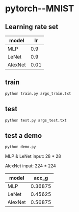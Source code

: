 # pytorch--MNIST

## Learning rate set
|model| lr|
|--|--|
|MLP|0.9|
|LeNet|0.9|
|AlexNet |0.01|

## train
```python
python train.py args_train.txt
```

## test
```python
python test.py args_test.txt
```

## test a demo
```python
python demo.py
```
MLP & LeNet input: 28 * 28

AlexNet input: 224 * 224

|model| acc_g|
|--|--|
|MLP|0.36875|
|LeNet|0.45625|
|AlexNet |0.56875|
